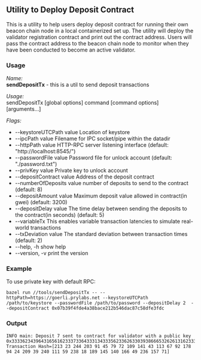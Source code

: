 ## Utility to Deploy Deposit Contract

This is a utility to help users deploy deposit contract for running their own beacon chain node in a local containerized set up. The utility will deploy the validator registration contract and print out the contract address. Users will pass the contract address to the beacon chain node to monitor when they have been conducted to become an active validator.

### Usage

*Name:*  
   **sendDepositTx** - this is a util to send deposit transactions

*Usage:*  
   sendDepositTx [global options] command [command options] [arguments...]

*Flags:*  
- --keystoreUTCPath value   Location of keystore
- --ipcPath value           Filename for IPC socket/pipe within the datadir
- --httpPath value          HTTP-RPC server listening interface (default: "http://localhost:8545/")
- --passwordFile value      Password file for unlock account (default: "./password.txt")
- --privKey value           Private key to unlock account
- --depositContract value   Address of the deposit contract
- --numberOfDeposits value  number of deposits to send to the contract (default: 8)
- --depositAmount value     Maximum deposit value allowed in contract(in gwei) (default: 3200)
- --depositDelay value      The time delay between sending the deposits to the contract(in seconds) (default: 5)
- --variableTx              This enables variable transaction latencies to simulate real-world transactions
- --txDeviation value       The standard deviation between transaction times (default: 2)
- --help, -h                show help
- --version, -v             print the version


### Example

To use private key with default RPC:

```
bazel run //tools/sendDepositTx -- --httpPath=https://goerli.prylabs.net --keystoreUTCPath /path/to/keystore --passwordFile /path/to/password --depositDelay 2  --depositContract 0x07b39f4fde4a38bace212b546dac87c58dfe3fdc

```


### Output

```
INFO main: Deposit 7 sent to contract for validator with a public key 0x333362343964316561623337336433313433356233626330393866653262613162333631333965326235613033303933643966396238356231363566653635646166383738396164356637343035313665353563666633346665343339653038656239306236313863303962326364653036646539333435643635366437333032643961623964336163323965636336663739613137656533663333323538656436383638623161393862363738383932636334306565336634333865373031 
Transaction Hash=[213 23 244 203 91 45 79 72 109 141 43 113 67 92 178 94 24 209 39 240 111 59 238 18 189 145 140 166 49 236 157 71]
```
